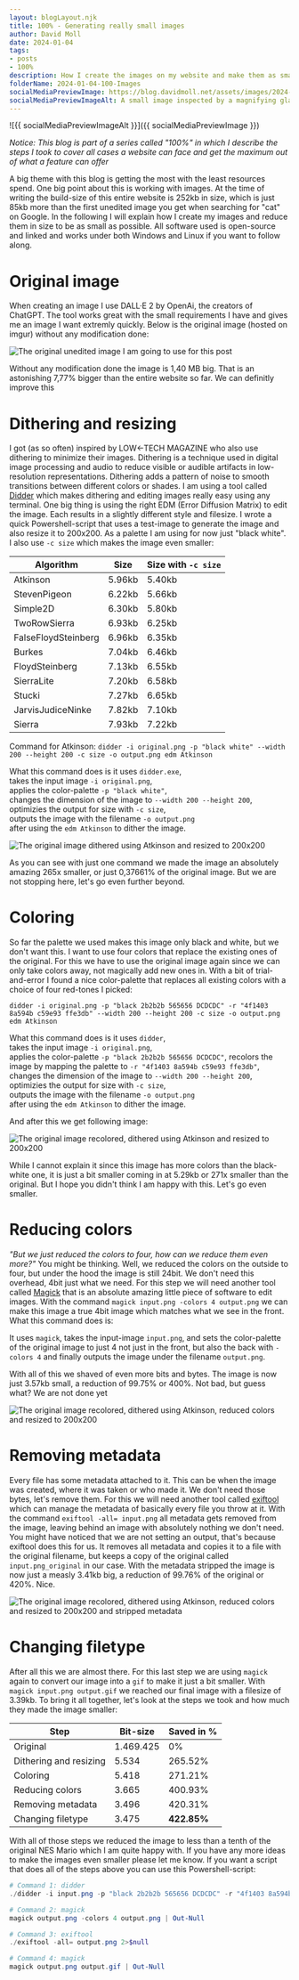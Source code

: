 ```yaml
---
layout: blogLayout.njk
title: 100% - Generating really small images
author: David Moll
date: 2024-01-04
tags: 
- posts
- 100%
description: How I create the images on my website and make them as small as possible
folderName: 2024-01-04-100-Images
socialMediaPreviewImage: https://blog.davidmoll.net/assets/images/2024-01-04-100-Images/cover.gif
socialMediaPreviewImageAlt: A small image inspected by a magnifying glass
---
```


![{{ socialMediaPreviewImageAlt }}]({{ socialMediaPreviewImage }})


*Notice: This blog is part of a series called "100%" in which I describe the steps I took to cover all cases a website can face and get the maximum out of what a feature can offer*


A big theme with this blog is getting the most with the least resources spend. One big point about this is working with images. At the time of writing the build-size of this entire website is 252kb in size, which is just 85kb more than the first unedited image you get when searching for "cat" on Google. In the following I will explain how I create my images and reduce them in size to be as small as possible. All software used is open-source and linked and works under both Windows and Linux if you want to follow along.

# Original image

When creating an image I use DALL·E 2 by OpenAi, the creators of ChatGPT. The tool works great with the small requirements I have and gives me an image I want extremly quickly. Below is the original image (hosted on imgur) without any modification done:

![The original unedited image I am going to use for this post](https://i.imgur.com/9Z7r7F9.png)

Without any modification done the image is 1,40 MB big. That is an astonishing 7,77% bigger than the entire website so far. We can definitly improve this

# Dithering and resizing

I got (as so often) inspired by LOW←TECH MAGAZINE who also use dithering to minimize their images. Dithering is a technique used in digital image processing and audio to reduce visible or audible artifacts in low-resolution representations. Dithering adds a pattern of noise to smooth transitions between different colors or shades. I am using a tool called [Didder](https://github.com/makew0rld/didder) which makes dithering and editing images really easy using any terminal. One big thing is using the right EDM (Error Diffusion Matrix) to edit the image. Each results in a slightly different style and filesize. I wrote a quick Powershell-script that uses a test-image to generate the image and also resize it to 200x200. As a palette I am using for now just "black white". I also use `-c size` which makes the image even smaller:

Algorithm | Size | Size with `-c size`
---|---|---
Atkinson | 5.96kb | 5.40kb
StevenPigeon | 6.22kb | 5.66kb
Simple2D | 6.30kb | 5.80kb
TwoRowSierra | 6.93kb | 6.25kb
FalseFloydSteinberg | 6.96kb | 6.35kb
Burkes | 7.04kb | 6.46kb
FloydSteinberg | 7.13kb | 6.55kb
SierraLite | 7.20kb | 6.58kb
Stucki | 7.27kb | 6.65kb
JarvisJudiceNinke | 7.82kb | 7.10kb
Sierra | 7.93kb | 7.22kb

Command for Atkinson: `didder -i original.png -p "black white" --width 200 --height 200 -c size -o output.png edm Atkinson`

What this command does is it uses `didder.exe`,  
takes the input image `-i original.png`,  
applies the color-palette `-p "black white"`,  
changes the dimension of the image to `--width 200 --height 200`,  
optimizies the output for size with `-c size`,  
outputs the image with the filename `-o output.png`  
after using the `edm Atkinson` to dither the image.

![The original image dithered using Atkinson and resized to 200x200](https://i.imgur.com/wzH8uPE.png)

As you can see with just one command we made the image an absolutely amazing 265x smaller, or just 0,37661% of the original image. But we are not stopping here, let's go even further beyond.

# Coloring

So far the palette we used makes this image only black and white, but we don't want this. I want to use four colors that replace the existing ones of the original. For this we have to use the original image again since we can only take colors away, not magically add new ones in. With a bit of trial-and-error I found a nice color-palette that replaces all existing colors with a choice of four red-tones I picked:

`didder -i original.png -p "black 2b2b2b 565656 DCDCDC" -r "4f1403 8a594b c59e93 ffe3db" --width 200 --height 200 -c size -o output.png edm Atkinson`

What this command does is it uses `didder`,  
takes the input image `-i original.png`,  
applies the color-palette `-p "black 2b2b2b 565656 DCDCDC"`, 
recolors the image by mapping the palette to `-r "4f1403 8a594b c59e93 ffe3db"`,  
changes the dimension of the image to `--width 200 --height 200`,  
optimizies the output for size with `-c size`,  
outputs the image with the filename `-o output.png`  
after using the `edm Atkinson` to dither the image.

And after this we get following image:

![The original image recolored, dithered using Atkinson and resized to 200x200](https://i.imgur.com/CKUc4a2.png)

While I cannot explain it since this image has more colors than the black-white one, it is just a bit smaller coming in at 5.29kb or 271x smaller than the original. But I hope you didn't think I am happy with this. Let's go even smaller.

# Reducing colors

*"But we just reduced the colors to four, how can we reduce them even more?"* You might be thinking. Well, we reduced the colors on the outside to four, but under the hood the image is still 24bit. We don't need this overhead, 4bit just what we need. For this step we will need another tool called [Magick](https://www.imagemagick.org/script/magick.php) that is an absolute amazing little piece of software to edit images. With the command `magick input.png -colors 4 output.png` we can make this image a true 4bit image which matches what we see in the front. What this command does is:

It uses `magick`,
takes the input-image `input.png`,
and sets the color-palette of the original image to just 4 not just in the front, but also the back with `-colors 4`
and finally outputs the image under the filename `output.png`.

With all of this we shaved of even more bits and bytes. The image is now just 3.57kb small, a reduction of 99.75% or 400%. Not bad, but guess what? We are not done yet

![The original image recolored, dithered using Atkinson, reduced colors and resized to 200x200](https://i.imgur.com/05D55wl.png)

# Removing metadata

Every file has some metadata attached to it. This can be when the image was created, where it was taken or who made it. We don't need those bytes, let's remove them. For this we will need another tool called [exiftool](https://exiftool.org/) which can manage the metadata of basically every file you throw at it. With the command `exiftool -all= input.png` all metadata gets removed from the image, leaving behind an image with absolutely nothing we don't need. You might have noticed that we are not setting an output, that's because exiftool does this for us. It removes all metadata and copies it to a file with the original filename, but keeps a copy of the original called `input.png_original` in our case. With the metadata stripped the image is now just a measly 3.41kb big, a reduction of 99.76% of the original or 420%. Nice.

![The original image recolored, dithered using Atkinson, reduced colors and resized to 200x200 and stripped metadata](https://i.imgur.com/rwT3TGF.png)

# Changing filetype

After all this we are almost there. For this last step we are using `magick` again to convert our image into a `gif` to make it just a bit smaller. With `magick input.png output.gif` we reached our final image with a filesize of 3.39kb. To bring it all together, let's look at the steps we took and how much they made the image smaller:

Step | Bit-size | Saved in %
---|---|---
Original | 1.469.425 | 0%
Dithering and resizing |  5.534 | 265.52%
Coloring | 5.418 | 271.21%
Reducing colors | 3.665 | 400.93%
Removing metadata | 3.496 | 420.31%
Changing filetype | 3.475 | **422.85%**

With all of those steps we reduced the image to less than a tenth of the original NES Mario which I am quite happy with. If you have any more ideas to make the images even smaller please let me know. If you want a script that does all of the steps above you can use this Powershell-script:

```ps1
# Command 1: didder
./didder -i input.png -p "black 2b2b2b 565656 DCDCDC" -r "4f1403 8a594b c59e93 ffe3db" --width 200 --height 200 -c size -o output.png edm Atkinson | Out-Null

# Command 2: magick
magick output.png -colors 4 output.png | Out-Null

# Command 3: exiftool
./exiftool -all= output.png 2>$null

# Command 4: magick
magick output.png output.gif | Out-Null
```
